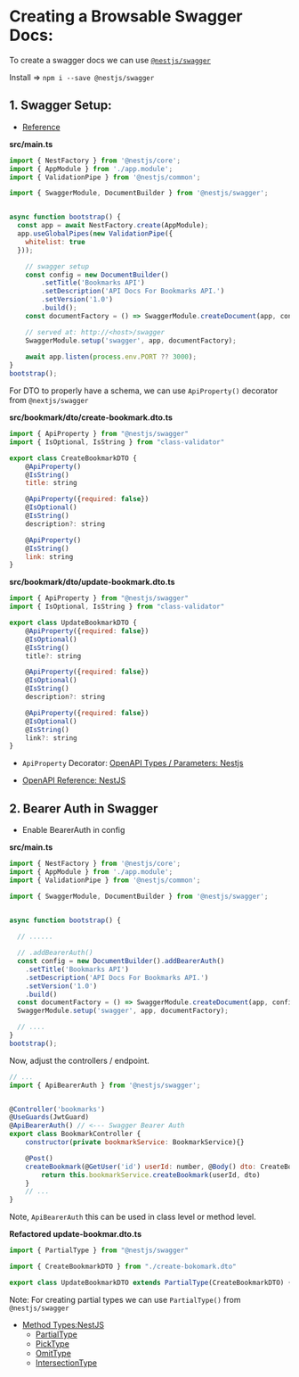 # Creating a Browsable Swagger Docs:

To create a swagger docs we can use [``@nestjs/swagger``](https://www.npmjs.com/package/@nestjs/swagger)

Install => ``npm i --save @nestjs/swagger``



## 1. Swagger Setup:

- [Reference](https://docs.nestjs.com/openapi/introduction#bootstrap)

**src/main.ts**

```js
import { NestFactory } from '@nestjs/core';
import { AppModule } from './app.module';
import { ValidationPipe } from '@nestjs/common';

import { SwaggerModule, DocumentBuilder } from '@nestjs/swagger';


async function bootstrap() {
  const app = await NestFactory.create(AppModule);
  app.useGlobalPipes(new ValidationPipe({
    whitelist: true
  }));

    // swagger setup
    const config = new DocumentBuilder()
        .setTitle('Bookmarks API')
        .setDescription('API Docs For Bookmarks API.')
        .setVersion('1.0')
        .build();
    const documentFactory = () => SwaggerModule.createDocument(app, config);

    // served at: http://<host>/swagger
    SwaggerModule.setup('swagger', app, documentFactory);
    
    await app.listen(process.env.PORT ?? 3000);
}
bootstrap();
```

For DTO to properly have a schema, we can use ``ApiProperty()`` decorator from ``@nextjs/swagger``

**src/bookmark/dto/create-bookmark.dto.ts**

```js
import { ApiProperty } from "@nestjs/swagger"
import { IsOptional, IsString } from "class-validator"

export class CreateBookmarkDTO {
    @ApiProperty()
    @IsString()
    title: string

    @ApiProperty({required: false})
    @IsOptional()
    @IsString()
    description?: string

    @ApiProperty()
    @IsString()
    link: string
}
```


**src/bookmark/dto/update-bookmark.dto.ts**

```js
import { ApiProperty } from "@nestjs/swagger"
import { IsOptional, IsString } from "class-validator"

export class UpdateBookmarkDTO {
    @ApiProperty({required: false})
    @IsOptional()
    @IsString()
    title?: string

    @ApiProperty({required: false})
    @IsOptional()
    @IsString()
    description?: string

    @ApiProperty({required: false})
    @IsOptional()
    @IsString()
    link?: string
}
```

- `ApiProperty` Decorator: [OpenAPI Types / Parameters: Nestjs](https://docs.nestjs.com/openapi/types-and-parameters)

- [OpenAPI Reference: NestJS](https://docs.nestjs.com/openapi/introduction)

## 2. Bearer Auth in Swagger

- Enable BearerAuth in config

**src/main.ts**

```js
import { NestFactory } from '@nestjs/core';
import { AppModule } from './app.module';
import { ValidationPipe } from '@nestjs/common';

import { SwaggerModule, DocumentBuilder } from '@nestjs/swagger';


async function bootstrap() {
  
  // ......

  // .addBearerAuth()
  const config = new DocumentBuilder().addBearerAuth()
    .setTitle('Bookmarks API')
    .setDescription('API Docs For Bookmarks API.')
    .setVersion('1.0')
    .build()
  const documentFactory = () => SwaggerModule.createDocument(app, config);
  SwaggerModule.setup('swagger', app, documentFactory);

  // ....
}
bootstrap();
```

Now, adjust the controllers / endpoint.

```js
// ...
import { ApiBearerAuth } from '@nestjs/swagger';


@Controller('bookmarks')
@UseGuards(JwtGuard)
@ApiBearerAuth() // <--- Swagger Bearer Auth
export class BookmarkController {
    constructor(private bookmarkService: BookmarkService){}

    @Post()
    createBookmark(@GetUser('id') userId: number, @Body() dto: CreateBookmarkDTO) {
        return this.bookmarkService.createBookmark(userId, dto)
    }
    // ...
}
```

Note, ``ApiBearerAuth`` this can be used in class level or method level.


**Refactored update-bookmar.dto.ts**

```js
import { PartialType } from "@nestjs/swagger"

import { CreateBookmarkDTO } from "./create-bokomark.dto"

export class UpdateBookmarkDTO extends PartialType(CreateBookmarkDTO) {}
```

Note: For creating partial types we can use ``PartialType()`` from ``@nestjs/swagger``


- [Method Types:NestJS ](https://docs.nestjs.com/openapi/mapped-types)
  - [PartialType](https://docs.nestjs.com/openapi/mapped-types#omit)
  - [PickType](https://docs.nestjs.com/openapi/mapped-types#pick)
  - [OmitType](https://docs.nestjs.com/openapi/mapped-types#omit)
  - [IntersectionType](https://docs.nestjs.com/openapi/mapped-types#omit)

